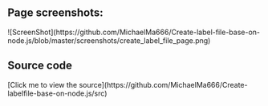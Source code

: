 <BR>
<h2>Page screenshots:</h2>
![ScreenShot](https://github.com/MichaelMa666/Create-label-file-base-on-node.js/blob/master/screenshots/create_label_file_page.png)
<h2>Source code</h2>
[Click me to view the source](https://github.com/MichaelMa666/Create-labelfile-base-on-node.js/src)
